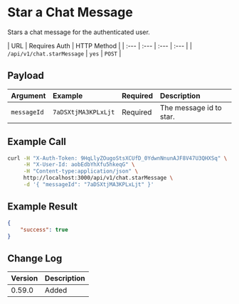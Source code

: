 # Star a Chat Message

Stars a chat message for the authenticated user.

| URL | Requires Auth | HTTP Method |
| :--- | :--- | :--- | :--- |
| `/api/v1/chat.starMessage` | `yes` | `POST` |

## Payload

| Argument | Example | Required | Description |
| :--- | :--- | :--- | :--- |
| `messageId` | `7aDSXtjMA3KPLxLjt` | Required | The message id to star. |

## Example Call

```bash
curl -H "X-Auth-Token: 9HqLlyZOugoStsXCUfD_0YdwnNnunAJF8V47U3QHXSq" \
     -H "X-User-Id: aobEdbYhXfu5hkeqG" \
     -H "Content-type:application/json" \
     http://localhost:3000/api/v1/chat.starMessage \
     -d '{ "messageId": "7aDSXtjMA3KPLxLjt" }'
```

## Example Result

```json
{
    "success": true
}
```

## Change Log

| Version | Description |
| :--- | :--- |
| 0.59.0 | Added |
